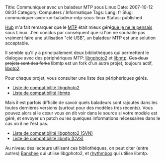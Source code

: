 Title: Communiquer avec un baladeur MTP sous Linux
Date: 2007-10-12 09:31
Category: Computers / Informatique
Tags:
Lang: fr
Slug: communiquer-avec-un-baladeur-mtp-sous-linux
Status: published

[Hub](http://www.figuiere.net/) m'a fait remarquer que le
[MTP](http://en.wikipedia.org/wiki/Media_Transfer_Protocol) était mieux
géré[que je ne le
pensais](/post/2007/10/12/Choisir-son-baladeur-numerique-compatible-Linux-et-Ogg/Vorbis)
sous Linux. J'en conclus par conséquent que si l'on ne souhaite pas vraiment
faire une utilisation "clé USB", un baladeur MTP est une solution acceptable.

Il semble qu'il y a principalement deux bibliothèques qui permettent le
dialogue avec des périphériques MTP:
[libgphoto2](http://www.gphoto.org/proj/libgphoto2/) et
[libmtp](http://libmtp.sourceforge.net/). ~~Ces deux projets sont des forks~~
libmtp est un fork d'un autre projet, toujours actif,
[libptp2](http://libptp.sourceforge.net/).

Pour chaque projet, vous consulter une liste des périphériques gérés.

- [Liste de compatibilité libgphoto2](http://www.gphoto.org/proj/libgphoto2/support.php)
- [Liste de compatibilité libmtp](http://libmtp.sourceforge.net/index.php?page=compatibility)

Mais il est parfois difficile de savoir quels baladeurs sont rajoutés dans les
toutes dernières versions (surtout pour des modèles très récents). Vous pouvez
alors si le cœur vous en dit voir dans le source si votre modèle est géré, et
envoyer un patch ou les quelques informations nécessaires dans le cas où il ne
l'est pas.

- [Liste de compatibilité libgphoto2
  (SVN)](http://gphoto.svn.sourceforge.net/viewvc/gphoto/trunk/libgphoto2/camlibs/ptp2/library.c?view=markup)
- [Liste de compatibilité libmtp
  (CVS)](http://libmtp.cvs.sourceforge.net/libmtp/libmtp/src/libusb-glue.c?revision=1.231&view=markup)

Au niveau des lecteurs utilisant ces bibliothèques, on peut citer (entre
autres) [Banshee](http://www.banshee-project.org) qui utilise libgphoto2, et
[rhythmbox](http://www.gnome.org/projects/rhythmbox/) qui utilise libmtp.
